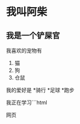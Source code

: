 # 我叫阿柴
## 我是一个铲屎官
我喜欢的宠物有
1. 猫
2. 狗
3. 仓鼠

我的爱好是
*骑行
*足球
*跑步

我正在学习```html
<html> <head> <title>
这是</title></head> <body>
网页 </body> </html>
